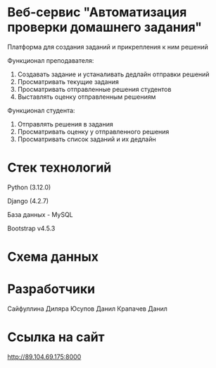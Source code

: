 # Веб-сервис "Автоматизация проверки домашнего задания"

Платформа для создания заданий и прикрепления к ним решений

Функционал преподавателя:
1. Создавать задание и устаналивать дедлайн отправки решений
2. Просматривать текущие задания
3. Просматривать отправленные решения студентов
4. Выставлять оценку отправленным решениям

Функционал студента:
1. Отправлять решения в задания
2. Просматривать оценку у отправленного решения
3. Просматривать список заданий и их дедлайн


# Стек технологий

Python (3.12.0)

Django (4.2.7)

База данных - MySQL

Bootstrap v4.5.3

# Схема данных

# Разработчики

Сайфуллина Диляра
Юсупов Данил
Крапачев Данил

# Ссылка на сайт
http://89.104.69.175:8000

